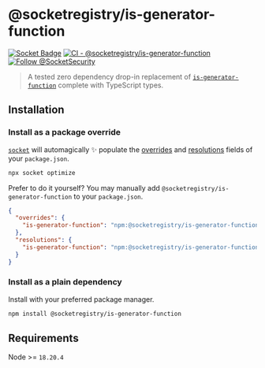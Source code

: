 # @socketregistry/is-generator-function

[![Socket Badge](https://socket.dev/api/badge/npm/package/@socketregistry/is-generator-function)](https://socket.dev/npm/package/@socketregistry/is-generator-function)
[![CI - @socketregistry/is-generator-function](https://github.com/SocketDev/socket-registry-js/actions/workflows/test.yml/badge.svg)](https://github.com/SocketDev/socket-registry-js/actions/workflows/test.yml)
[![Follow @SocketSecurity](https://img.shields.io/twitter/follow/SocketSecurity?style=social)](https://twitter.com/SocketSecurity)

> A tested zero dependency drop-in replacement of
> [`is-generator-function`](https://socket.dev/npm/package/is-generator-function)
> complete with TypeScript types.

## Installation

### Install as a package override

[`socket`](https://socket.dev/npm/package/socket) will automagically :sparkles:
populate the
[overrides](https://docs.npmjs.com/cli/v9/configuring-npm/package-json#overrides)
and [resolutions](https://yarnpkg.com/configuration/manifest#resolutions) fields
of your `package.json`.

```sh
npx socket optimize
```

Prefer to do it yourself? You may manually add
`@socketregistry/is-generator-function` to your `package.json`.

```json
{
  "overrides": {
    "is-generator-function": "npm:@socketregistry/is-generator-function@^1"
  },
  "resolutions": {
    "is-generator-function": "npm:@socketregistry/is-generator-function@^1"
  }
}
```

### Install as a plain dependency

Install with your preferred package manager.

```sh
npm install @socketregistry/is-generator-function
```

## Requirements

Node >= `18.20.4`
